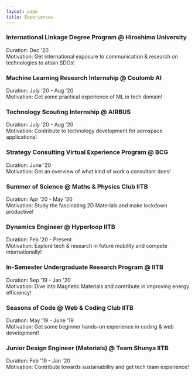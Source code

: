```yaml
---
layout: page
title: Experiences
---
```

### International Linkage Degree Program @ Hiroshima University
Duration: Dec '20\
Motivation: Get international exposure to communication & research on technologies to attain SDGs!
### Machine Learning Research Internship @ Coulomb AI
Duration: July '20 - Aug '20\
Motivation: Get some practical experience of ML in tech domain!
### Technology Scouting Internship @ AIRBUS
Duration: July '20 - Aug '20\
Motivation: Contribute to technology development for aerospace applications!  
### Strategy Consulting Virtual Experience Program @ BCG
Duration: June '20\
Motivation: Get an overview of what kind of work a consultant does!
### Summer of Science @ Maths & Physics Club IITB
Duration: Apr '20 - May '20\
Motivation: Study the fascinating 2D Materials and make lockdown productive!
### Dynamics Engineer @ Hyperloop IITB
Duration: Feb '20 - Present\
Motivation: Explore tech & research in future mobility and compete internationally!
### In-Semester Undergraduate Research Program @ IITB
Duration: Sep '19 - Jan '20\
Motivation: Dive into Magnetic Materials and contribute in improving energy efficiency!
### Seasons of Code @ Web & Coding Club IITB
Duration: May '19 - June '19\
Motivation: Get some beginner hands-on experience in coding & web development!
### Junior Design Engineer (Materials) @ Team Shunya IITB
Duration: Feb '19 - Jan '20\
Motivation: Contribute towards sustainability and get tech team experience!
